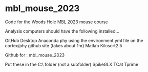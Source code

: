 # mbl_mouse_2023
 Code for the Woods Hole MBL 2023 mouse course

Analysis computers should have the following installed...

GitHub Desktop
Anaconda
phy using the environment.yml file on the cortex/phy github site (takes about 1hr)
Matlab
Kilosort2.5

Github for : mbl_mouse_2023

Put these in the C:\ folder (not a subfolder)
SpikeGLX
TCat
Tprime
